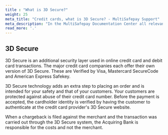```yaml
---
title : "What is 3D Secure?"
weight: 25
meta_title: "Credit cards, what is 3D Secure? - MultiSafepay Support"
meta_description: "In the MultiSafepay Documentation Center all relevant information regarding our Plugins and API. As well as Support pages for Payment Method, Tools and General Questions. You can also find the contact details of our Support Team and Integration Team."
read_more: '.'
---
```

## 3D Secure
3D Secure is an additional security layer used in online credit card and debit card transactions. The major credit card companies each offer their own version of 3D Secure. These are Verified by Visa, Mastercard SecureCode and American Express Safekey.

3D Secure technology adds an extra step to placing an order and is intended for your safety and that of your customers. Your customers are protected against abuse of their credit card number. Before the payment is accepted, the cardholder identity is verified by having the customer to authenticate at the credit card provider's 3D Secure website.

When a chargeback is filed against the merchant and the transaction was carried out through the 3D Secure system, the Acquiring Bank is responsible for the costs and not the merchant.
